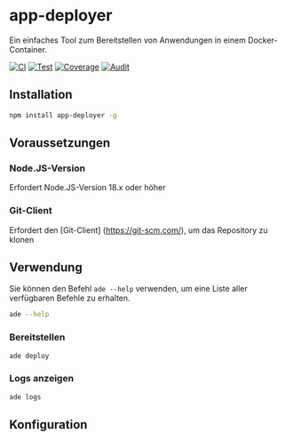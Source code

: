 # app-deployer
Ein einfaches Tool zum Bereitstellen von Anwendungen in einem Docker-Container.

[![CI](https://github.com/sumor-cloud/app-deployer/actions/workflows/ci.yml/badge.svg)](https://github.com/sumor-cloud/app-deployer/actions/workflows/ci.yml)
[![Test](https://github.com/sumor-cloud/app-deployer/actions/workflows/ut.yml/badge.svg)](https://github.com/sumor-cloud/app-deployer/actions/workflows/ut.yml)
[![Coverage](https://github.com/sumor-cloud/app-deployer/actions/workflows/coverage.yml/badge.svg)](https://github.com/sumor-cloud/app-deployer/actions/workflows/coverage.yml)
[![Audit](https://github.com/sumor-cloud/app-deployer/actions/workflows/audit.yml/badge.svg)](https://github.com/sumor-cloud/app-deployer/actions/workflows/audit.yml)

## Installation
```bash
npm install app-deployer -g
```

## Voraussetzungen

### Node.JS-Version
Erfordert Node.JS-Version 18.x oder höher

### Git-Client
Erfordert den [Git-Client] (https://git-scm.com/), um das Repository zu klonen

## Verwendung

Sie können den Befehl `ade --help` verwenden, um eine Liste aller verfügbaren Befehle zu erhalten.
```bash
ade --help
```

### Bereitstellen

```bash
ade deploy
```

### Logs anzeigen

```bash
ade logs
```

## Konfiguration